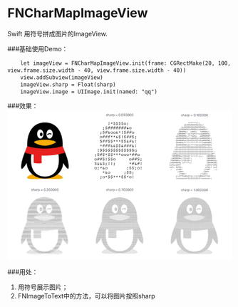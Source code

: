 # FNCharMapImageView
Swift 用符号拼成图片的ImageView.

###基础使用Demo：

```
	let imageView = FNCharMapImageView.init(frame: CGRectMake(20, 100, view.frame.size.width - 40, view.frame.size.width - 40))
	view.addSubview(imageView)
	imageView.sharp = Float(sharp)
	imageView.image = UIImage.init(named: "qq")
```

###效果：
![DemoImage](readme_images/FNCharMapImageViewDemo.png)

###用处：
1. 用符号展示图片；
2. FNImageToText中的方法，可以将图片按照sharp